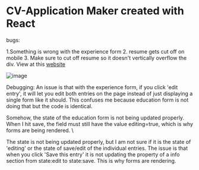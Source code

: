 # CV-Application Maker created with React 
bugs:

1.Something is wrong with the experience form
2. resume gets cut off on mobile
3. Make sure to cut off resume so it doesn't vertically overflow the div. 
View at this [website](https://cv-application2.vercel.app/)

![image](https://github.com/macaroonforu/CV-Application2/assets/121368271/87ce591b-d82f-434d-8a5c-fd6829fddf25)



Debugging: An issue is that with the experience form, if you click 'edit entry', it will let you edit both entries on the page instead of just displaying a single form like it should. This confuses me because education form is not doing that but the code is identical. 

Somehow, the state of the education form is not being updated properly. When I hit save, the field must still have the value editing=true, which is why forms are being rendered. \

The state is not being updated properly, but I am not sure if it is the state of 'editing' or the state of save/edit of the individual entries. 
The issue is that when you click 'Save this entry' it is not updating the property of a info section from state:edit to state:save. This is why forms are rendering. 

